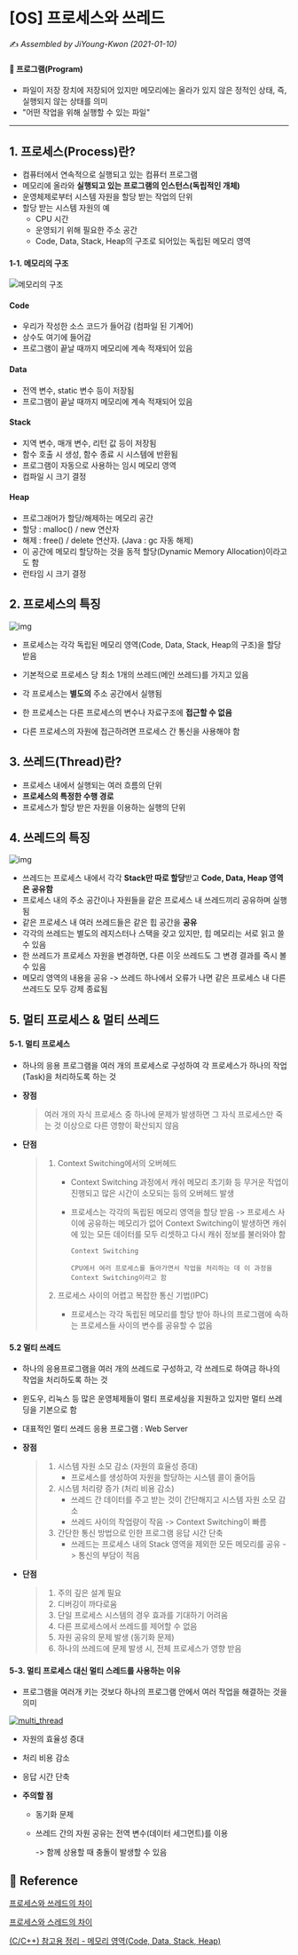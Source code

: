 # [OS] 프로세스와 쓰레드

:writing_hand: *Assembled by JiYoung-Kwon (2021-01-10)* 



#### :pushpin: 프로그램(Program)

* 파일이 저장 장치에 저장되어 있지만 메모리에는 올라가 있지 않은 정적인 상태, 즉, 실행되지 않는 상태를 의미
* "어떤 작업을 위해 실행할 수 있는 파일"

***



## 1. 프로세스(Process)란?

* 컴퓨터에서 연속적으로 실행되고 있는 컴퓨터 프로그램
* 메모리에 올라와 **실행되고 있는 프로그램의 인스턴스(독립적인 개체)**
* 운영체제로부터 시스템 자원을 할당 받는 작업의 단위
* 할당 받는 시스템 자원의 예
  * CPU 시간
  * 운영되기 위해 필요한 주소 공간
  * Code, Data, Stack, Heap의 구조로 되어있는 독립된 메모리 영역

#### 1-1. 메모리의 구조

![메모리의 구조](https://perfectacle.github.io/images/C-ref-004/memory.png)

#### Code

* 우리가 작성한 소스 코드가 들어감 (컴파일 된 기계어)
* 상수도 여기에 들어감
* 프로그램이 끝날 때까지 메모리에 계속 적재되어 있음

#### Data

* 전역 변수, static 변수 등이 저장됨
* 프로그램이 끝날 때까지 메모리에 계속 적재되어 있음

#### Stack

* 지역 변수, 매개 변수, 리턴 값 등이 저장됨
* 함수 호출 시 생성, 함수 종료 시 시스템에 반환됨
* 프로그램이 자동으로 사용하는 임시 메모리 영역
* 컴파일 시 크기 결정

#### Heap

* 프로그래머가 할당/해제하는 메모리 공간
* 할당 : malloc() / new 연산자
* 해제 : free() / delete 연산자. (Java : gc 자동 해제)
* 이 공간에 메모리 할당하는 것을 동적 할당(Dynamic Memory Allocation)이라고도 함
* 런타임 시 크기 결정



## 2. 프로세스의 특징

![img](https://gmlwjd9405.github.io/images/os-process-and-thread/process.png)

* 프로세스는 각각 독립된 메모리 영역(Code, Data, Stack, Heap의 구조)을 할당 받음
* 기본적으로 프로세스 당 최소 1개의 쓰레드(메인 쓰레드)를 가지고 있음

* 각 프로세스는 **별도의** 주소 공간에서 실행됨
* 한 프로세스는 다른 프로세스의 변수나 자료구조에 **접근할 수 없음**
* 다른 프로세스의 자원에 접근하려면 프로세스 간 통신을 사용해야 함



## 3. 쓰레드(Thread)란?

* 프로세스 내에서 실행되는 여러 흐름의 단위
* **프로세스의 특정한 수행 경로**
* 프로세스가 할당 받은 자원을 이용하는 실행의 단위



## 4. 쓰레드의 특징

![img](https://gmlwjd9405.github.io/images/os-process-and-thread/thread.png)

* 쓰레드는 프로세스 내에서 각각 **Stack만 따로 할당**받고 **Code, Data, Heap 영역은 공유함**
* 프로세스 내의 주소 공간이나 자원들을 같은 프로세스 내 쓰레드끼리 공유하며 실행됨
* 같은 프로세스 내 여러 쓰레드들은 같은 힙 공간을 **공유**
* 각각의 쓰레드는 별도의 레지스터나 스택을 갖고 있지만, 힙 메모리는 서로 읽고 쓸 수 있음
* 한 쓰레드가 프로세스 자원을 변경하면, 다른 이웃 쓰레드도 그 변경 결과를 즉시 볼 수 있음
* 메모리 영역의 내용을 공유 -> 쓰레드 하나에서 오류가 나면 같은 프로세스 내 다른 쓰레드도 모두 강제 종료됨



## 5. 멀티 프로세스 & 멀티 쓰레드

#### 5-1. 멀티 프로세스

* 하나의 응용 프로그램을 여러 개의 프로세스로 구성하여 각 프로세스가 하나의 작업(Task)을 처리하도록 하는 것

* **장점**

  > 여러 개의 자식 프로세스 중 하나에 문제가 발생하면 그 자식 프로세스만 죽는 것 이상으로 다른 영향이 확산되지 않음

* **단점**

  > 1. Context Switching에서의 오버헤드
  >
  >    * Context Switching 과정에서 캐쉬 메모리 초기화 등 무거운 작업이 진행되고 많은 시간이 소모되는 등의 오버헤드 발생 
  >
  >    * 프로세스는 각각의 독립된 메모리 영역을 할당 받음 -> 프로세스 사이에 공유하는 메모리가 없어 Context Switching이 발생하면 캐쉬에 있는 모든 데이터를 모두 리셋하고 다시 캐쉬 정보를 불러와야 함
  >
  >      ``` Context Switching
  >      Context Switching
  >      
  >      CPU에서 여러 프로세스를 돌아가면서 작업을 처리하는 데 이 과정을 Context Switching이라고 함
  >      
  >      ```
  >
  > 2. 프로세스 사이의 어렵고 복잡한 통신 기법(IPC)
  >
  >    * 프로세스는 각각 독립된 메모리를 할당 받아 하나의 프로그램에 속하는 프로세스들 사이의 변수를 공유할 수 없음

#### 5.2 멀티 쓰레드

* 하나의 응용프로그램을 여러 개의 쓰레드로 구성하고, 각 쓰레드로 하여금 하나의 작업을 처리하도록 하는 것

* 윈도우, 리눅스 등 많은 운영체제들이 멀티 프로세싱을 지원하고 있지만 멀티 쓰레딩을 기본으로 함

* 대표적인 멀티 쓰레드 응용 프로그램 : Web Server

* **장점**

  > 1. 시스템 자원 소모 감소 (자원의 효율성 증대)
  >    * 프로세스를 생성하여 자원을 할당하는 시스템 콜이 줄어듬
  > 2. 시스템 처리량 증가 (처리 비용 감소)
  >    * 쓰레드 간 데이터를 주고 받는 것이 간단해지고 시스템 자원 소모 감소
  >    * 쓰레드 사이의 작업량이 작음 -> Context Switching이 빠름
  > 3. 간단한 통신 방법으로 인한 프로그램 응답 시간 단축
  >    * 쓰레드는 프로세스 내의 Stack 영역을 제외한 모든 메모리를 공유 -> 통신의 부담이 적음

* **단점**

  > 1. 주의 깊은 설계 필요
  > 2. 디버깅이 까다로움
  > 3. 단일 프로세스 시스템의 경우 효과를 기대하기 어려움
  > 4. 다른 프로세스에서 쓰레드를 제어할 수 없음
  > 5. 자원 공유의 문제 발생 (동기화 문제)
  > 6. 하나의 쓰레드에 문제 발생 시, 전체 프로세스가 영향 받음



#### 5-3. 멀티 프로세스 대신 멀티 스레드를 사용하는 이유

* 프로그램을 여러개 키는 것보다 하나의 프로그램 안에서 여러 작업을 해결하는 것을 의미

[![multi_thread](https://user-images.githubusercontent.com/61674527/103727171-fafb9f00-501d-11eb-9f31-9bcc6b4d93cd.jpg)](https://user-images.githubusercontent.com/61674527/103727171-fafb9f00-501d-11eb-9f31-9bcc6b4d93cd.jpg)

* 자원의 효율성 증대

* 처리 비용 감소
* 응답 시간 단축

* **주의할 점**
  * 동기화 문제

  * 쓰레드 간의 자원 공유는 전역 변수(데이터 세그먼트)를 이용

    -> 함께 상용할 때 충돌이 발생할 수 있음

## :page_with_curl: Reference

[프로세스와 쓰레드의 차이](https://gmlwjd9405.github.io/2018/09/14/process-vs-thread.html)

[프로세스와 스레드의 차이](https://velog.io/@raejoonee/%ED%94%84%EB%A1%9C%EC%84%B8%EC%8A%A4%EC%99%80-%EC%8A%A4%EB%A0%88%EB%93%9C%EC%9D%98-%EC%B0%A8%EC%9D%B4)

[(C/C++) 참고용 정리 - 메모리 영역(Code, Data, Stack, Heap)](https://perfectacle.github.io/2017/02/09/C-ref-004/)